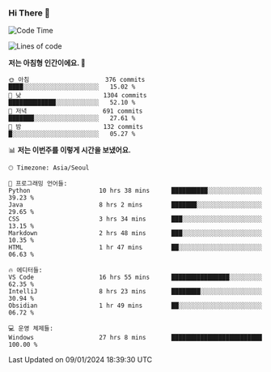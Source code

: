 ### Hi There 👋


<!---
- 👋 Hi, I’m @muyaaho
- 👀 I’m interested in ...
- 🌱 I’m currently learning ...
- 💞️ I’m looking to collaborate on ...
- 📫 How to reach me ...
--->
<!--- plz
muyaaho/muyaaho is a ✨ special ✨ repository because its `README.md` (this file) appears on your GitHub profile.
You can click the Preview link to take a look at your changes.
<a href="https://hits.seeyoufarm.com"><img src="https://hits.seeyoufarm.com/api/count/incr/badge.svg?url=https%3A%2F%2Fgithub.com%2Fejaman&count_bg=%23000000&title_bg=%23000000&icon=github.svg&icon_color=%23FFFFFF&title=Github&edge_flat=true"/></a>
   --->
   
<!--START_SECTION:waka-->
![Code Time](http://img.shields.io/badge/Code%20Time-369%20hrs%2054%20mins-blue)

![Lines of code](https://img.shields.io/badge/%EC%A0%80%EB%8A%94%20%EC%97%AC%ED%83%9C%EA%B9%8C%EC%A7%80%20-706.0%20thousand%20%EC%A4%84%EC%9D%98%20%EC%BD%94%EB%93%9C%EB%A5%BC%20%EC%9E%91%EC%84%B1%ED%96%88%EC%96%B4%EC%9A%94.-blue)

**저는 아침형 인간이에요. 🐤** 

```text
🌞 아침                     376 commits         ████░░░░░░░░░░░░░░░░░░░░░   15.02 % 
🌆 낮　                     1304 commits        █████████████░░░░░░░░░░░░   52.10 % 
🌃 저녁                     691 commits         ███████░░░░░░░░░░░░░░░░░░   27.61 % 
🌙 밤　                     132 commits         █░░░░░░░░░░░░░░░░░░░░░░░░   05.27 % 
```


📊 **저는 이번주를 이렇게 시간을 보냈어요.** 

```text
🕑︎ Timezone: Asia/Seoul

💬 프로그래밍 언어들: 
Python                   10 hrs 38 mins      ██████████░░░░░░░░░░░░░░░   39.23 % 
Java                     8 hrs 2 mins        ███████░░░░░░░░░░░░░░░░░░   29.65 % 
CSS                      3 hrs 34 mins       ███░░░░░░░░░░░░░░░░░░░░░░   13.15 % 
Markdown                 2 hrs 48 mins       ███░░░░░░░░░░░░░░░░░░░░░░   10.35 % 
HTML                     1 hr 47 mins        ██░░░░░░░░░░░░░░░░░░░░░░░   06.63 % 

🔥 에디터들: 
VS Code                  16 hrs 55 mins      ████████████████░░░░░░░░░   62.35 % 
IntelliJ                 8 hrs 23 mins       ████████░░░░░░░░░░░░░░░░░   30.94 % 
Obsidian                 1 hr 49 mins        ██░░░░░░░░░░░░░░░░░░░░░░░   06.72 % 

💻 운영 체제들: 
Windows                  27 hrs 8 mins       █████████████████████████   100.00 % 
```


 Last Updated on 09/01/2024 18:39:30 UTC
<!--END_SECTION:waka-->

